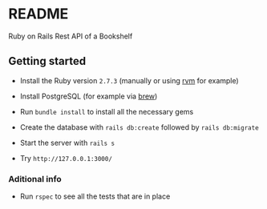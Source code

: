 # README

Ruby on Rails Rest API of a Bookshelf

## Getting started

* Install the Ruby version `2.7.3` (manually or using [rvm](https://rvm.io) for example)

* Install PostgreSQL (for example via [brew](https://brew.sh))

* Run `bundle install` to install all the necessary gems

* Create the database with `rails db:create` followed by `rails db:migrate`

* Start the server with `rails s`

* Try `http://127.0.0.1:3000/`

### Aditional info

* Run `rspec` to see all the tests that are in place
